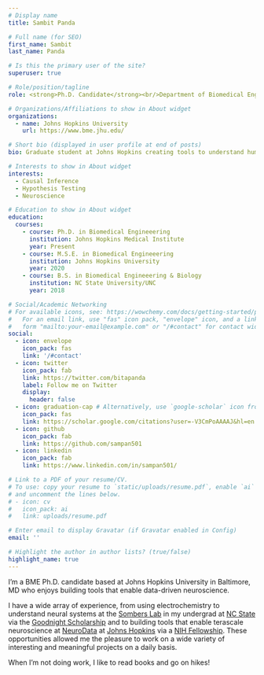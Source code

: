 ```yaml
---
# Display name
title: Sambit Panda

# Full name (for SEO)
first_name: Sambit
last_name: Panda

# Is this the primary user of the site?
superuser: true

# Role/position/tagline
role: <strong>Ph.D. Candidate</strong><br/>Department of Biomedical Engineering

# Organizations/Affiliations to show in About widget
organizations:
  - name: Johns Hopkins University
    url: https://www.bme.jhu.edu/

# Short bio (displayed in user profile at end of posts)
bio: Graduate student at Johns Hopkins creating tools to understand human and animal intelligence.

# Interests to show in About widget
interests:
  - Causal Inference
  - Hypothesis Testing
  - Neuroscience

# Education to show in About widget
education:
  courses:
    - course: Ph.D. in Biomedical Engineeering
      institution: Johns Hopkins Medical Institute
      year: Present
    - course: M.S.E. in Biomedical Engineeering
      institution: Johns Hopkins University
      year: 2020
    - course: B.S. in Biomedical Engineeering & Biology
      institution: NC State University/UNC
      year: 2018

# Social/Academic Networking
# For available icons, see: https://wowchemy.com/docs/getting-started/page-builder/#icons
#   For an email link, use "fas" icon pack, "envelope" icon, and a link in the
#   form "mailto:your-email@example.com" or "/#contact" for contact widget.
social:
  - icon: envelope
    icon_pack: fas
    link: '/#contact'
  - icon: twitter
    icon_pack: fab
    link: https://twitter.com/bitapanda
    label: Follow me on Twitter
    display:
      header: false
  - icon: graduation-cap # Alternatively, use `google-scholar` icon from `ai` icon pack
    icon_pack: fas
    link: https://scholar.google.com/citations?user=-V3CmPoAAAAJ&hl=en
  - icon: github
    icon_pack: fab
    link: https://github.com/sampan501
  - icon: linkedin
    icon_pack: fab
    link: https://www.linkedin.com/in/sampan501/

# Link to a PDF of your resume/CV.
# To use: copy your resume to `static/uploads/resume.pdf`, enable `ai` icons in `params.yaml`,
# and uncomment the lines below.
# - icon: cv
#   icon_pack: ai
#   link: uploads/resume.pdf

# Enter email to display Gravatar (if Gravatar enabled in Config)
email: ''

# Highlight the author in author lists? (true/false)
highlight_name: true
---
```


I’m a BME Ph.D. candidate based at Johns Hopkins University in Baltimore, MD who enjoys building tools that enable data-driven neuroscience.

I have a wide array of experience, from using electrochemistry to understand neural systems at the [Sombers Lab](https://www.somberslab.org/) in my undergrad at [NC State](https://www.bme.ncsu.edu/) via the [Goodnight Scholarship](https://goodnight.ncsu.edu/) and to building tools that enable terascale neuroscience at [NeuroData](https://neurodata.io/) at [Johns Hopkins](https://www.bme.jhu.edu/) via a [NIH Fellowship](https://researchtraining.nih.gov/programs/training-grants/T32-a). These opportunities allowed me the pleasure to work on a wide variety of interesting and meaningful projects on a daily basis.

When I’m not doing work, I like to read books and go on hikes!
